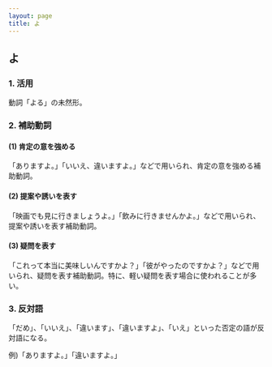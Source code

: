 ```yaml
---
layout: page
title: よ
---
```

## よ

### 1. 活用

動詞「よる」の未然形。

### 2. 補助動詞

#### (1) 肯定の意を強める

「ありますよ。」「いいえ、違いますよ。」などで用いられ、肯定の意を強める補助動詞。

#### (2) 提案や誘いを表す

「映画でも見に行きましょうよ。」「飲みに行きませんかよ。」などで用いられ、提案や誘いを表す補助動詞。

#### (3) 疑問を表す

「これって本当に美味しいんですかよ？」「彼がやったのですかよ？」などで用いられ、疑問を表す補助動詞。特に、軽い疑問を表す場合に使われることが多い。

### 3. 反対語

「だめ」、「いいえ」、「違います」、「違いますよ」、「いえ」といった否定の語が反対語になる。

例)「ありますよ。」「違いますよ。」